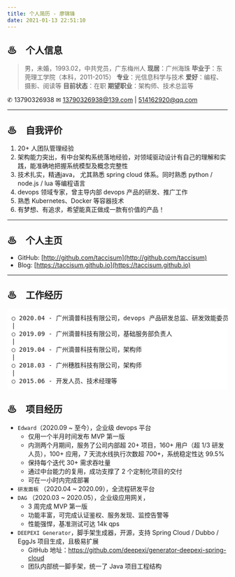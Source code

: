 ```yaml
---
title: 个人简历 - 廖锦锋
date: 2021-01-13 22:51:10
---
```


## ♨　个人信息

> 男，未婚，1993.02，中共党员，广东梅州人
> **现居**：广州海珠
> **毕业于**：东莞理工学院（本科，2011-2015）
> **专业**：光信息科学与技术
> **爱好**：编程、摄影、阅读等
> **目前状态**：在职
> **期望职业**：架构师、技术总监等

 ✆ 13790326938
 ✉ 13790326938@139.com | 514162920@qq.com

---

## ♨　自我评价

1. 20+ 人团队管理经验
2. 架构能力突出，有中台架构系统落地经验，对领域驱动设计有自己的理解和实践，能准确地把握系统模型及概念完整性
3. 技术扎实，精通java， 尤其熟悉 spring cloud 体系。同时熟悉 python / node.js / lua 等编程语言
4. devops 领域专家，曾主导内部 devops 产品的研发、推广工作
5. 熟悉 Kubernetes、Docker 等容器技术
6. 有梦想、有追求，希望能真正做成一款有价值的产品！

---

## ♨　个人主页

- GitHub: [http://github.com/taccisum](http://github.com/taccisum)
- Blog: [https://taccisum.github.io](https://taccisum.github.io)

---

## ♨　工作经历

<pre style='padding: 10px; background: white;'>
○ 2020.04 - 广州滴普科技有限公司，devops 产品研发总监、研发效能委员会主席（制定了超过 50+ 研发规范，单个文档最大阅读量达 400+）
|
○ 2019.09 - 广州滴普科技有限公司，基础服务部负责人
|
○ 2019.04 - 广州滴普科技有限公司，架构师
|
○ 2018.03 - 广州穗胜科技有限公司，架构师
|
○ 2015.06 - 开发人员、技术经理等
</pre>

## ♨　项目经历

- `Edward`（2020.09 ~ 至今），企业级 devops 平台
  - 仅用一个半月时间发布 MVP 第一版
  - 内测两个月期间，服务了公司内部超 20+ 项目，160+ 用户（超 1/3 研发人员），100+ 应用，7 天流水线执行次数超 700+，系统稳定性达 99.5%
  - 保持每个迭代 30+ 需求吞吐量
  - 通过中台能力的复用，成功支撑了 2 个定制化项目的交付
  - 可在一小时内完成部署
- `研发面板` （2020.04 ~ 2020.09），全流程研发平台
- `DAG` （2020.03 ~ 2020.05），企业级应用网关，
  - 3 周完成 MVP 第一版
  - 功能丰富，可完成认证鉴权、服务发现、监控告警等
  - 性能强悍，基准测试可达 14k qps
- `DEEPEXI Generator`，脚手架生成器，开源，支持 Spring Cloud / Dubbo / EggJs 项目生成，且极易扩展
  - GitHub 地址：https://github.com/deepexi/generator-deepexi-spring-cloud
  - 团队内部统一脚手架，统一了 Java 项目工程结构

